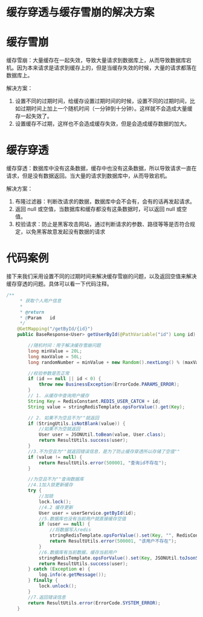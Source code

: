 # 缓存穿透与缓存雪崩的解决方案



# 缓存雪崩



缓存雪崩：大量缓存在一起失效，导致大量请求到数据库上，从而导致数据库宕机。因为本来请求是请求到缓存上的，但是当缓存失效的时候，大量的请求都落在数据库上。



解决方案：

1. 设置不同的过期时间，给缓存设置过期时间的时候，设置不同的过期时间，比如过期时间上加上一个随机时间（一分钟到十分钟）。这样就不会造成大量缓存一起失效了。
2. 设置缓存不过期，这样也不会造成缓存失效，但是会造成缓存数据的加大。



# 缓存穿透



缓存穿透：数据库中没有这条数据，缓存中也没有这条数据，所以导致请求一直在请求，但是没有数据返回。当大量的请求到数据库中，从而导致宕机。



解决方案：

1. 布隆过滤器：判断改请求的数据，数据库中会不会有，会有的话再发起请求。
2. 返回 null 或空值，当数据库和缓存都没有这条数据时，可以返回 null 或空值。
3. 校验请求：防止是黑客攻击网站，通过判断请求的参数、路径等等是否符合规定，以免黑客故意发起没有数据的请求



# 代码案例

接下来我们采用设置不同的过期时间来解决缓存雪崩的问题，以及返回空值来解决缓存穿透的问题。具体可以看一下代码注释。

```java
/**
     * 获取个人用户信息
     *
     * @return
     * @Param   id
     */
    @GetMapping("/getById/{id}")
    public BaseResponse<User> getUserById(@PathVariable("id") Long id) {

        //随机时间：用于解决缓存雪崩问题
        long minValue = 20L;
        long maxValue = 50L;
        long randomNumber = minValue + new Random().nextLong() % (maxValue - minValue + 1L);

        //校验参数是否正常
        if (id == null || id < 0) {
            throw new BusinessException(ErrorCode.PARAMS_ERROR);
        }
        // 1. 从缓存中查询用户缓存
        String Key = RedisConstant.REDIS_USER_CATCH + id;
        String value = stringRedisTemplate.opsForValue().get(Key);

        // 2. 如果不为空且不为""就返回
        if (StringUtils.isNotBlank(value)) {
            //如果不为空就返回
            User user = JSONUtil.toBean(value, User.class);
            return ResultUtils.success(user);
        }
        //3.不为空且为""就返回错误信息，是为了防止缓存穿透所以存储了空值""
        if (value != null) {
            return ResultUtils.error(500001, "查询id不存在");
        }

        //为空且不为""查询数据库
        //4.1加入锁更新缓存
        try {
            //加锁
            lock.lock();
            //4.2 缓存更新
            User user = userService.getById(id);
            //5.数据库也没有当前用户就直接缓存空值
            if (user == null) {
                //将数据写入redis
                stringRedisTemplate.opsForValue().set(Key, "", RedisConstant.REDIS_NULL_TTL + randomNumber, TimeUnit.MINUTES);
                return ResultUtils.error(500001, "该用户不存在");
            }
            //6.数据库有当前数据，缓存当前用户
            stringRedisTemplate.opsForValue().set(Key, JSONUtil.toJsonStr(user), RedisConstant.REDIS_CATCH_TTL + randomNumber, TimeUnit.MINUTES);
            return ResultUtils.success(user);
        } catch (Exception e) {
            log.info(e.getMessage());
        } finally {
            lock.unlock();
        }
        //7.返回错误信息
        return ResultUtils.error(ErrorCode.SYSTEM_ERROR);
    }
```









